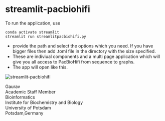 # streamlit-pacbiohifi

To run the application, use 
```
conda activate streamlit
streamlit run streamlitpacbiohifi.py 
```
- provide the path and select the options which you need. If you have bigger files then add .toml file in the directory with the size specified. 
- These are indiviual components and a multi page application which will give you all access to PacBioHifi from sequence to graphs.
- The app will open like this.
  
![streamlit-pacbiohifi](https://github.com/gauravearn/streamlit-pacbiohifi/blob/main/streamlitpacbiohifi.png)

Gaurav \
Academic Staff Member \
Bioinformatics \
Institute for Biochemistry and Biology \
University of Potsdam \
Potsdam,Germany


